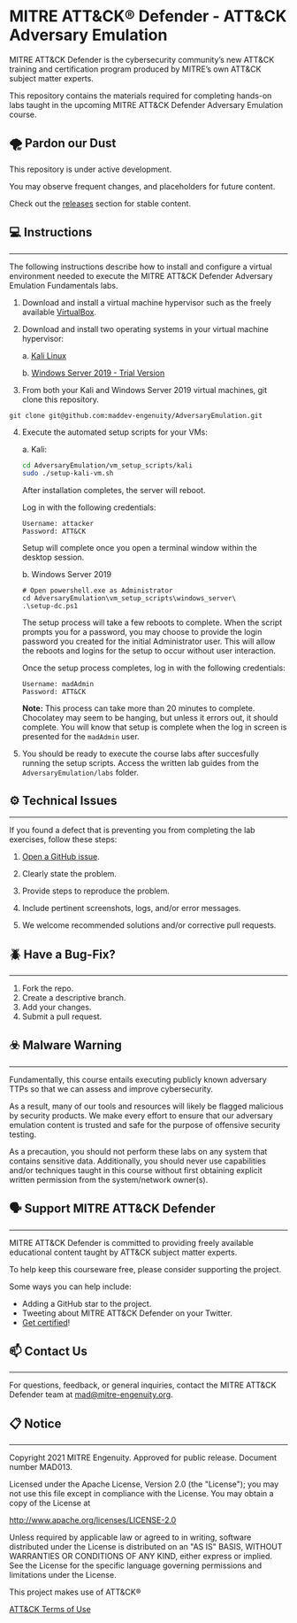 # MITRE ATT&CK® Defender - ATT&CK Adversary Emulation

MITRE ATT&CK Defender is the cybersecurity community’s new ATT&CK training and certification program produced by MITRE’s own ATT&CK subject matter experts.

This repository contains the materials required for completing hands-on labs taught in the upcoming MITRE ATT&CK Defender Adversary Emulation  course.

## :tornado: Pardon our Dust

This repository is under active development.

You may observe frequent changes, and placeholders for future content.

Check out the [releases](https://github.com/maddev-engenuity/AdversaryEmulation/releases) section for stable content.

## :computer: Instructions

---

The following instructions describe how to install and configure a virtual environment needed to execute the MITRE ATT&CK Defender Adversary Emulation Fundamentals labs.

1. Download and install a virtual machine hypervisor such as the freely available [VirtualBox](https://www.virtualbox.org).

2. Download and install two operating systems in your virtual machine hypervisor:

    a. [Kali Linux](https://www.kali.org)

    b. [Windows Server 2019 - Trial Version](https://www.microsoft.com/en-us/evalcenter/evaluate-windows-server-2019)

3. From both your Kali and Windows Server 2019 virtual machines, git clone this repository.

```
git clone git@github.com:maddev-engenuity/AdversaryEmulation.git
```

4. Execute the automated setup scripts for your VMs:

    a. Kali:

    ```bash
    cd AdversaryEmulation/vm_setup_scripts/kali
    sudo ./setup-kali-vm.sh
    ``` 

    After installation completes, the server will reboot.
    
    Log in with the following credentials:

    ```
    Username: attacker
    Password: ATT&CK
    ```

    Setup will complete once you open a terminal window within the desktop session.

    b. Windows Server 2019
    
    ```pwsh
    # Open powershell.exe as Administrator
    cd AdversaryEmulation\vm_setup_scripts\windows_server\
    .\setup-dc.ps1
    ```

    The setup process will take a few reboots to complete. When the script prompts you for a password, you may choose to provide the login password you created for the initial Administrator user. This will allow the reboots and logins for the setup to occur without user interaction.

    Once the setup process completes, log in with the following credentials:

    ```
    Username: madAdmin
    Password: ATT&CK
    ```

    __Note:__ This process can take more than 20 minutes to complete. Chocolatey may seem to be hanging, but unless it errors out, it should complete. You will know that setup is complete when the log in screen is presented for the `madAdmin` user.

6. You should be ready to execute the course labs after succesfully running the setup scripts. Access the written lab guides from the `AdversaryEmulation/labs` folder.

## :gear: Technical Issues

---

If you found a defect that is preventing you from completing the lab exercises, follow these steps:

1. [Open a GitHub issue](https://docs.github.com/en/issues/tracking-your-work-with-issues/creating-an-issue).

2. Clearly state the problem.

3. Provide steps to reproduce the problem.

4. Include pertinent screenshots, logs, and/or error messages.

5. We welcome recommended solutions and/or corrective pull requests.

## :beetle: Have a Bug-Fix?

---

1. Fork the repo.
2. Create a descriptive branch.
3. Add your changes.
4. Submit a pull request.

## :biohazard: Malware Warning

---

Fundamentally, this course entails executing publicly known adversary TTPs so that we can assess and improve cybersecurity. 

As a result, many of our tools and resources will likely be flagged malicious by security products. We make every effort to ensure that our adversary emulation content is trusted and safe for the purpose of offensive security testing.

As a precaution, you should not perform these labs on any system that contains sensitive data. Additionally, you should never use capabilities and/or techniques taught in this course without first obtaining explicit written permission from the system/network owner(s).

## :speaking_head: Support MITRE ATT&CK Defender

---

MITRE ATT&CK Defender is committed to providing freely available educational content taught by ATT&CK subject matter experts.

To help keep this courseware free, please consider supporting the project.

Some ways you can help include:

- Adding a GitHub star to the project.
- Tweeting about MITRE ATT&CK Defender on your Twitter.
- [Get certified](https://mad-subscriptions.mitre-engenuity.org/eWeb/DynamicPage.aspx?Action=Add&ObjectKeyFROM=1A83491A-9853-4C87-86A4-F7D95601C2E2&WebCode=ProdDetailAdd&DoNotSave=yes&ParentObject=CentralizedOrderEntry&ParentDataObject=Invoice%20Detail&ivd_formkey=69202792-63d7-4ba2-bf4e-a0da41270555&ivd_cst_key=00000000-0000-0000-0000-000000000000&ivd_cst_ship_key=00000000-0000-0000-0000-000000000000&ivd_prc_prd_key=9ea6b3e3-b7a9-40f1-b101-8facae969026)!

## :mailbox: Contact Us

---

For questions, feedback, or general inquiries, contact the MITRE ATT&CK Defender team at mad@mitre-engenuity.org.

## :clipboard: Notice

---

Copyright 2021 MITRE Engenuity. Approved for public release. Document number MAD013.

Licensed under the Apache License, Version 2.0 (the "License"); you may not use this file except in compliance with the License. You may obtain a copy of the License at 

http://www.apache.org/licenses/LICENSE-2.0 

Unless required by applicable law or agreed to in writing, software distributed under the License is distributed on an "AS IS" BASIS, WITHOUT WARRANTIES OR CONDITIONS OF ANY KIND, either express or implied. See the License for the specific language governing permissions and limitations under the License.

This project makes use of ATT&CK®

[ATT&CK Terms of Use](https://attack.mitre.org/resources/terms-of-use/)
